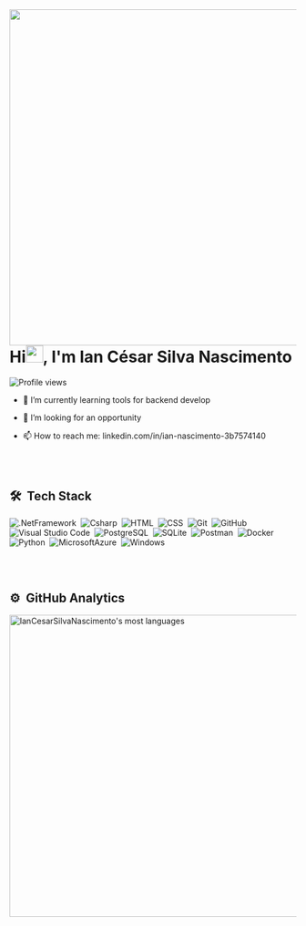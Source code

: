 
<img align="right" height="590em" src="https://raw.githubusercontent.com/gist/IanCesarSilvaNascimento/9634ee94a2a124d80c6094906af5e8a8/raw/ec0d1d37d238f369df22ff46211f3ffe61fdf1bc/githubcar.svg"/>
<h1 align="left">Hi<img src="https://raw.githubusercontent.com/KaueMarques/KaueMarques/master/hi.gif" width="30px">, I'm Ian César Silva Nascimento</h1>
<p align="left"> <img src="https://komarev.com/ghpvc/?username=IanCesarSilvaNascimento&color=yellow" alt="Profile views" /> </p>

- 🌱 I’m currently learning tools for backend develop 

- 🤔 I’m looking for an opportunity

- 📫 How to reach me: linkedin.com/in/ian-nascimento-3b7574140

<br><br>

## 🛠 &nbsp;Tech Stack
![.NetFramework](https://img.shields.io/badge/.NET-5C2D91?style=for-the-badge&logo=.net&logoColor=white)&nbsp;
![Csharp](https://img.shields.io/badge/C%23-239120?style=for-the-badge&logo=c-sharp&logoColor=white)&nbsp;
![HTML](https://img.shields.io/badge/-HTML-05122A?style=flat&logo=HTML5)&nbsp;
![CSS](https://img.shields.io/badge/-CSS-05122A?style=flat&logo=CSS3&logoColor=1572B6)&nbsp;
![Git](https://img.shields.io/badge/-Git-05122A?style=flat&logo=git)&nbsp;
![GitHub](https://img.shields.io/badge/-GitHub-05122A?style=flat&logo=github)&nbsp;
![Visual Studio Code](https://img.shields.io/badge/-Visual%20Studio%20Code-05122A?style=flat&logo=visual-studio-code&logoColor=007ACC)&nbsp;
![PostgreSQL](https://img.shields.io/badge/-PostgreSQL-05122A?style=flat&logo=postgresql)&nbsp;
![SQLite](https://img.shields.io/badge/-SQLite-05122A?style=flat&logo=sqlite)&nbsp;
![Postman](https://img.shields.io/badge/-Postman-05122A?style=flat&logo=postman)&nbsp;
![Docker](https://img.shields.io/badge/-Docker-05122A?style=flat&logo=docker)&nbsp;
![Python](https://img.shields.io/badge/Python-3776AB?style=for-the-badge&logo=python&logoColor=white)&nbsp;
![MicrosoftAzure](https://img.shields.io/badge/Microsoft_Azure-0089D6?style=for-the-badge&logo=microsoft-azure&logoColor=white)&nbsp;
![Windows](https://img.shields.io/badge/Windows-0078D6?style=for-the-badge&logo=windows&logoColor=white)&nbsp;

<br><br>

## ⚙️ &nbsp;GitHub Analytics

<p align="left">
<img width="530em" src="https://github-readme-stats.vercel.app/api/top-langs/?username=IanCesarSilvaNascimento&layout=compact&theme=vision-friendly-dark" alt="IanCesarSilvaNascimento's most languages"/>
</p>

<br><br>




